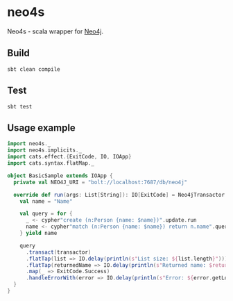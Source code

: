 # neo4s

Neo4s - scala wrapper for [Neo4j](https://github.com/neo4j/neo4j).

## Build
```shell script
sbt clean compile
```

## Test
```shell script
sbt test
```

## Usage example
```scala
import neo4s._
import neo4s.implicits._
import cats.effect.{ExitCode, IO, IOApp}
import cats.syntax.flatMap._

object BasicSample extends IOApp {
  private val NEO4J_URI = "bolt://localhost:7687/db/neo4j"

  override def run(args: List[String]): IO[ExitCode] = Neo4jTransactor.create[IO](NEO4J_URI).use { transactor =>
    val name = "Name"

    val query = for {
      _ <- cypher"create (n:Person {name: $name})".update.run
      name <- cypher"match (n:Person {name: $name}) return n.name".query[String].unique
    } yield name

    query
      .transact(transactor)
      .flatTap(list => IO.delay(println(s"List size: ${list.length}")))
      .flatTap(returnedName => IO.delay(println(s"Returned name: $returnedName")))
      .map(_ => ExitCode.Success)
      .handleErrorWith(error => IO.delay(println(s"Error: ${error.getLocalizedMessage}")).map(_ => ExitCode.Error))
  }
}
```